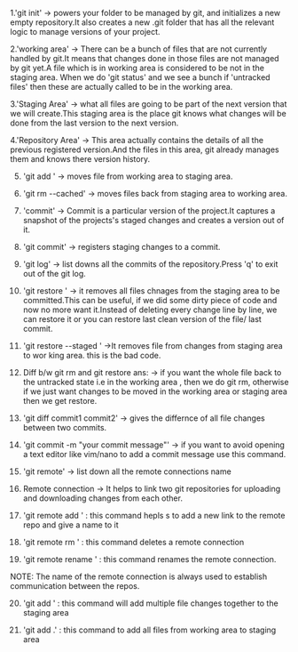 1.'git init' -> powers your folder to be managed by git, and initializes a new empty repository.It also creates a new .git folder that has all the relevant logic to manage versions of your project.

2.'working area' -> There can be a bunch of files that are not currently handled by git.It means that changes done in those files are not managed by git yet.A file which is in working area is considered to be not in the staging area. When we do 'git status' and we see a bunch if 'untracked files' then these are actually called to be in the working area.

3.'Staging Area' -> what all files are going to be part of the next version that we will create.This staging area is the place git knows what changes will be done from the last version to the next version.

4.'Repository Area' -> This area actually contains the details of all the previous registered version.And the files in this area, git already manages them and knows there version history.

5. 'git add <file>' -> moves file from working area to staging area.

6. 'git rm --cached<file>' -> moves files back from staging area to working area.

7. 'commit' -> Commit is a particular version of the project.It captures a snapshot of the projects's staged changes and creates a version out of it.

8. 'git commit' -> registers staging changes to a commit.

9. 'git log' -> list downs all the commits of the repository.Press 'q' to exit out of the git log.

10. 'git restore <file>' -> it removes all files chnages from the staging area to be committed.This can be useful, if we did some dirty piece of code and now no more want it.Instead of deleting every change line by line, we can restore it or you can restore last clean version of the file/ last commit.

11. 'git restore --staged <file>' ->It removes file from changes from staging area to wor king area.
this is the bad code.

 12. Diff b/w git rm and git restore
 ans: -> if you want the whole file back to the untracked state i.e in the working area , then we do git rm, otherwise if we just want changes to be moved in the working area or staging area then we get restore.

13. 'git diff commit1 commit2' -> gives the differnce of all file changes between two commits.

14. 'git commit -m "your commit message"' -> if you want to avoid opening a text editor like vim/nano to add a commit message use this command.

15. 'git remote' -> list down all the remote connections name

16. Remote connection  -> It helps to link two git repositories for uploading and downloading changes from each other.

17. 'git remote add <name of remote> <link of the remote>' : this command hepls s to add a new link to the remote repo and give a name to it

18. 'git remote rm <name of remote>' : this command deletes a remote connection

19. 'git remote rename <oldname> <newname>' : this command renames the remote connection.

NOTE: The name of the remote connection is always used to establish communication between the repos.

20. 'git add <file1> <file2> <file3>' : this command will add multiple file changes together to the staging area

21. 'git add .' : this command to add all files from working area to staging area

